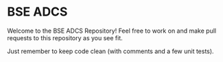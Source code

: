 # BSE ADCS

Welcome to the BSE ADCS Repository! Feel free to work on and make pull requests to this repository as you see fit. 

Just remember to keep code clean (with comments and a few unit tests).
